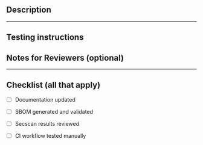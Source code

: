 ## Description
<!-- Summary of the changes in this PR -->

<!-- Reference the issue this PR addresses (e.g., Closes #123) -->

---
## Testing instructions
<!-- Steps to manually test the changes and the expected results, only if applicable -->
<!-- Example:
1. Build charm locally or via CI
2. Verify SBOM is generatred correctly
3. Confirm secscan results are uploaded or logged
4. Check github actions workflow status and logs
-->

## Notes for Reviewers (optional)
<!-- Any specific areas to focus on, known issues, or extra context -->

---
## Checklist (all that apply)
- [ ] Documentation updated
- [ ] SBOM generated and validated
- [ ] Secscan results reviewed
- [ ] CI workflow tested manually


